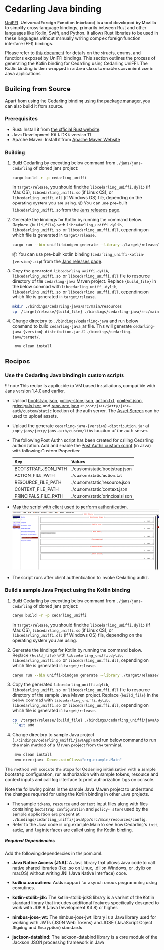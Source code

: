 # Cedarling Java binding

[UniFFI](https://mozilla.github.io/uniffi-rs/latest/) (Universal Foreign Function Interface) is a tool developed by Mozilla to simplify cross-language bindings, primarily between Rust and other languages like Kotlin, Swift, and Python. It allows Rust libraries to be used in these languages without manually writing complex foreign function interface (FFI) bindings.

Please refer to [this document](./cedarling-uniffi.md) for details on the structs, enums, and functions exposed by UniFFI bindings. This section outlines the process of generating the Kotlin binding for Cedarling using Cedarling UniFFI. The Kotlin binding is then wrapped in a Java class to enable convenient use in Java applications.

## Building from Source

Apart from using the Cedarling binding [using the package manager](), you 
can also build it from source.

### Prerequisites

- Rust: Install it from [the official Rust website](https://www.rust-lang.org/tools/install).
- Java Development Kit (JDK): version 11 
- Apache Maven: Install it from [Apache Maven Website](https://maven.apache.org/download.cgi)

### Building

1. Build Cedarling by executing below command from `./jans/jans-cedarling` of cloned jans project:
   ```bash
   cargo build -r -p cedarling_uniffi
   ```
   In `target/release`, you should find the `libcedarling_uniffi.dylib` (if Mac OS), `libcedarling_uniffi.so` (if Linux OS), or `libcedarling_uniffi.dll` (if Windows OS) file, depending on the operating system you are using.
   📦 You can use pre-built `libcedarling_uniffi.so` from the [Jans releases page](https://github.com/JanssenProject/jans/releases).

2. Generate the bindings for Kotlin by running the command below. Replace `{build_file}` with `libcedarling_uniffi.dylib`, `libcedarling_uniffi.so`, or `libcedarling_uniffi.dll`, depending on which file is generated in `target/release`.
   ```bash
   cargo run --bin uniffi-bindgen generate --library ./target/release/{build_file} --language kotlin --out-dir ./bindings/cedarling-java/src/main/kotlin/io/jans/cedarling
   ```
   📦 You can use pre-built kotlin binding (`cedarling_uniffi-kotlin-{version}.zip`) from the [Jans releases page](https://github.com/JanssenProject/jans/releases).

3. Copy the generated `libcedarling_uniffi.dylib`, `libcedarling_uniffi.so`, or `libcedarling_uniffi.dll` file to resource directory of the `cedarling-java` Maven project. Replace `{build_file}` in the below commad with `libcedarling_uniffi.dylib`, `libcedarling_uniffi.so`, or `libcedarling_uniffi.dll`, depending on which file is generated in `target/release`.
   ```bash
   mkdir ./bindings/cedarling-java/src/main/resources
   cp ./target/release/{build_file} ./bindings/cedarling-java/src/main/resources
   ```

4. Change directory to `./bindings/cedarling-java` and run below command to build `cedarling-java` jar file. This will generate `cedarling-java-{version}-distribution.jar` at `./bindings/cedarling-java/target/`.
   ```bash
    mvn clean install
   ```
   

## Recipes

### Use the Cedarling Java binding in custom scripts 

!!! note 
    This recipe is applicable to VM based installations, compatible with Jans 
    version 1.4.0 and earlier.

- Upload [bootstrap.json](./cedarling-sample-inputs.md/#bootstrapjson), [policy-store.json](./cedarling-sample-inputs.md/#policy-storejson), [action.txt](./cedarling-sample-inputs.md/#actiontxt), [context.json](./cedarling-sample-inputs.md/#contextjson), [principals.json](./cedarling-sample-inputs.md/#principalsjson) and [resource.json](./cedarling-sample-inputs.md/#resourcejson) at `/opt/jans/jetty/jans-auth/custom/static` location of the auth server. The [Asset Screen](https://docs.jans.io/v1.6.0/janssen-server/config-guide/custom-assets-configuration/#asset-screen) can be used to upload assets.
- Upload the generate `cedarling-java-{version}-distribution.jar` at `/opt/jans/jetty/jans-auth/custom/libs` location of the auth server.
- The following Post Authn script has been created for calling Cedarling authorization. Add and enable the [Post Authn custom script](./cedarling-sample-inputs.md/#sample_cedarling_post_authntxt) (in Java) with following Custom Properties:
   
   |Key|Values|
   |---|------|
   |BOOTSTRAP_JSON_PATH|./custom/static/bootstrap.json|
   |ACTION_FILE_PATH|./custom/static/action.txt|
   |RESOURCE_FILE_PATH|./custom/static/resource.json|
   |CONTEXT_FILE_PATH|./custom/static/context.json|
   |PRINCIPALS_FILE_PATH|./custom/static/principals.json|

- Map the script with client used to perform authentication.
   ![](../../assets/cedarling-adding-client-script.png)

- The script runs after client authentication to invoke Cedarling authz.

### Build a sample Java Project using the Kotlin binding

1. Build Cedarling by executing below command from `./jans/jans-cedarling` of cloned jans project:
    ```bash
    cargo build -r -p cedarling_uniffi
    ```
   In `target/release`, you should find the `libcedarling_uniffi.dylib` (if Mac OS), `libcedarling_uniffi.so` (if Linux OS), or `libcedarling_uniffi.dll` (if Windows OS) file, depending on the operating system you are using.

2. Generate the bindings for Kotlin by running the command below. Replace `{build_file}` with `libcedarling_uniffi.dylib`, `libcedarling_uniffi.so`, or `libcedarling_uniffi.dll`, depending on which file is generated in `target/release`.
    ```bash
    cargo run --bin uniffi-bindgen generate --library ./target/release/{build_file} --language kotlin --out-dir ./bindings/cedarling_uniffi/javaApp/src/main/kotlin/org/example
    ```

3. Copy the generated `libcedarling_uniffi.dylib`, `libcedarling_uniffi.so`, or `libcedarling_uniffi.dll` file to resource directory of the sample Java Maven project. Replace `{build_file}` in the below commad with `libcedarling_uniffi.dylib`, `libcedarling_uniffi.so`, or `libcedarling_uniffi.dll`, depending on which file is generated in `target/release`.
    ```bash
    cp ./target/release/{build_file} ./bindings/cedarling_uniffi/javaApp/src/main/resources
    ```git add 

4. Change directory to sample Java project (`./bindings/cedarling_uniffi/javaApp`) and run below command to run the main method of a Maven project from the terminal.
    ```bash
     mvn clean install
     mvn exec:java -Dexec.mainClass="org.example.Main"
    ```
The method will execute the steps for Cedarling initialization with a sample bootstrap configuration, run authorization with sample tokens, resource and context inputs and call log interface to print authorization logs on console.

Note the following points in the sample Java Maven project to understand the changes required for using the Kotlin binding in other Java projects.

- The sample `tokens`, `resource` and `context` input files along with files containing `bootstrap configuration` and `policy- store` used by the sample application are present at `./bindings/cedarling_uniffi/javaApp/src/main/resources/config`.
- Refer to the Java code in org.example.Main to see how Cedarling's `init`, `authz`, and `log` interfaces are called using the Kotlin binding.

##### Required Dependencies

Add the following dependencies in the pom.xml.

- **Java Native Access (JNA):** A Java library that allows Java code to call native shared libraries (like .so on Linux, .dll on Windows, or .dylib on macOS) without writing JNI (Java Native Interface) code.

- **kotlinx.coroutines:** Adds support for asynchronous programming using coroutines.

- **kotlin-stdlib-jdk:** The kotlin-stdlib-jdk8 library is a variant of the Kotlin standard library that includes additional features specifically designed to work with JDK 8 (Java Development Kit 8) or higher.

- **nimbus-jose-jwt:** The nimbus-jose-jwt library is a Java library used for working with JWTs (JSON Web Tokens) and JOSE (JavaScript Object Signing and Encryption) standards

- **jackson-databind:** The jackson-databind library is a core module of the Jackson JSON processing framework in Java

